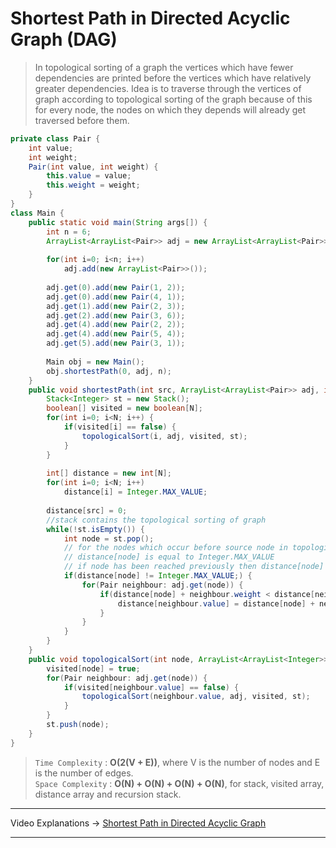 # Shortest Path in Directed Acyclic Graph (DAG)
> In topological sorting of a graph the vertices which have fewer dependencies are printed before the vertices which have relatively greater dependencies. Idea is to traverse
> through the vertices of graph according to topological sorting of the graph because of this for every node, the nodes on which they depends will already get traversed before
> them.

```java
private class Pair {
    int value;
    int weight;
    Pair(int value, int weight) {
        this.value = value;
        this.weight = weight;
    }
}
class Main {
    public static void main(String args[]) {
        int n = 6;
        ArrayList<ArrayList<Pair>> adj = new ArrayList<ArrayList<Pair>>();
        
        for(int i=0; i<n; i++)
            adj.add(new ArrayList<Pair>>());
            
        adj.get(0).add(new Pair(1, 2));
        adj.get(0).add(new Pair(4, 1));
        adj.get(1).add(new Pair(2, 3));
        adj.get(2).add(new Pair(3, 6));
        adj.get(4).add(new Pair(2, 2));
        adj.get(4).add(new Pair(5, 4));
        adj.get(5).add(new Pair(3, 1));
        
        Main obj = new Main();
        obj.shortestPath(0, adj, n);
    }
    public void shortestPath(int src, ArrayList<ArrayList<Pair>> adj, int N) {
        Stack<Integer> st = new Stack();
        boolean[] visited = new boolean[N];
        for(int i=0; i<N; i++) {
            if(visited[i] == false) {
                topologicalSort(i, adj, visited, st);
            }
        }
        
        int[] distance = new int[N];
        for(int i=0; i<N; i++)
            distance[i] = Integer.MAX_VALUE;
        
        distance[src] = 0;
        //stack contains the topological sorting of graph
        while(!st.isEmpty()) {
            int node = st.pop();
            // for the nodes which occur before source node in topological order can not be reached therefore for them 
            // distance[node] is equal to Integer.MAX_VALUE
            // if node has been reached previously then distance[node] will not be equal to Integer.MAX_VALUE
            if(distance[node] != Integer.MAX_VALUE;) {
                for(Pair neighbour: adj.get(node)) {
                    if(distance[node] + neighbour.weight < distance[neighbour.value]) {
                        distance[neighbour.value] = distance[node] + neighbour.weight;
                    }
                }
            }
        }
    }
    public void topologicalSort(int node, ArrayList<ArrayList<Integer>> adj, boolean visited[], Stack<Integer> st) {
        visited[node] = true;
        for(Pair neighbour: adj.get(node)) {
            if(visited[neighbour.value] == false) {
                topologicalSort(neighbour.value, adj, visited, st);
            }
        }
        st.push(node);
    }
}
```
> `Time Complexity` : **O(2(V + E))**, where V is the number of nodes and E is the number of edges.   
> `Space Complexity` : **O(N) + O(N) + O(N) + O(N)**, for stack, visited array, distance array and recursion stack.    
---
Video Explanations -> [Shortest Path in Directed Acyclic Graph](https://www.youtube.com/watch?v=CrxG4WJotgg&list=PLgUwDviBIf0rGEWe64KWas0Nryn7SCRWw&index=17)  
<hr>
